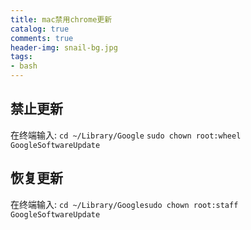```yaml
---
title: mac禁用chrome更新
catalog: true
comments: true
header-img: snail-bg.jpg
tags:
- bash
---
```

## 禁止更新
在终端输入:
`cd ~/Library/Google`
`sudo chown root:wheel GoogleSoftwareUpdate`
## 恢复更新
在终端输入:
`cd ~/Library/Googlesudo chown root:staff GoogleSoftwareUpdate`